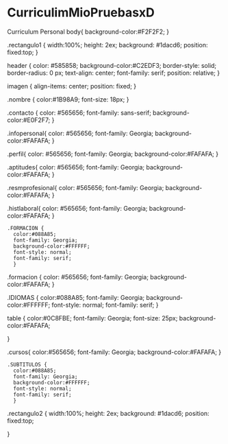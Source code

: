 # CurriculimMioPruebasxD
Curriculum Personal
body{
  background-color:#F2F2F2;
}

.rectangulo1 {
     width:100%;
     height: 2ex;
     background: #1dacd6;
     position: fixed:top;
  }

header {
  color: #585858;
  background-color:#C2EDF3;
  border-style: solid;
  border-radius: 0 px;
  text-align: center;
  font-family: serif;
position: relative;
}

imagen {
  align-items: center;
  position: fixed;
}

.nombre {
  color:#1B98A9;
  font-size: 18px;
}

.contacto {
  color: #565656;
  font-family: sans-serif;
  background-color:#E0F2F7;
}

.infopersonal{
  color: #565656;
  font-family: Georgia;
  background-color:#FAFAFA;
}

.perfil{
  color: #565656;
  font-family: Georgia;
  background-color:#FAFAFA;
}

.aptitudes{
  color: #565656;
  font-family: Georgia;
  background-color:#FAFAFA;
}

.resmprofesional{
  color: #565656;
  font-family: Georgia;
  background-color:#FAFAFA;
}

.histlaboral{
  color: #565656;
  font-family: Georgia;
  background-color:#FAFAFA;
}

    .FORMACION {
      color:#088A85;
      font-family: Georgia;
      background-color:#FFFFFF;
      font-style: normal;
      font-family: serif;
      }

.formacion {
  color: #565656;
  font-family: Georgia;
  background-color:#FAFAFA;
}

.IDIOMAS {
  color:#088A85;
  font-family: Georgia;
  background-color:#FFFFFF;
  font-style: normal;
  font-family: serif;
}

table {
  color:#0C8FBE;
  font-family: Georgia;
  font-size: 25px;
  background-color:#FAFAFA;

}

.cursos{
  color:#565656;
  font-family: Georgia;
  background-color:#FAFAFA;
}

    .SUBTITULOS {
      color:#088A85;
      font-family: Georgia;
      background-color:#FFFFFF;
      font-style: normal;
      font-family: serif;
      }

.rectangulo2 {
     width:100%;
     height: 2ex;
     background: #1dacd6;
     position: fixed:top;

}
